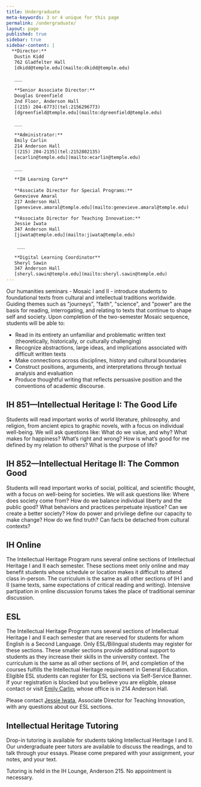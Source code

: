 ```yaml
---
title: Undergraduate
meta-keywords: 3 or 4 unique for this page
permalink: /undergraduate/
layout: page
published: true
sidebar: true
sidebar-content: |
  **Director:**  
   Dustin Kidd  
   762 Gladfelter Hall    
   [dkidd@temple.edu](mailto:dkidd@temple.edu)  
   
   ___
   
   **Senior Associate Director:**  
   Douglas Greenfield  
   2nd Floor, Anderson Hall      
   [(215) 204-6773](tel:2156296773)  
   [dgreenfield@temple.edu](mailto:dgreenfield@temple.edu)  
   
   ___
   
   **Administrator:**  
   Emily Carlin  
   214 Anderson Hall   
   [(215) 204-2135](tel:2152802135)  
   [ecarlin@temple.edu](mailto:ecarlin@temple.edu)  
   
   ___

   **IH Learning Core**        
   
   **Associate Director for Special Programs:**  
   Genevieve Amaral    
   217 Anderson Hall     
   [genevieve.amaral@temple.edu](mailto:genevieve.amaral@temple.edu)  

   **Associate Director for Teaching Innovation:**      
   Jessie Iwata
   347 Anderson Hall    
   [jiwata@temple.edu](mailto:jiwata@temple.edu)
   
    ___
   
   **Digital Learning Coordinator**    
   Sheryl Sawin  
   347 Anderson Hall      
   [sheryl.sawin@temple.edu](mailto:sheryl.sawin@temple.edu)
---
```


Our humanities seminars - Mosaic I and II - introduce students to foundational texts from cultural and intellectual traditions worldwide. Guiding themes such as "journeys", "faith", "science", and "power" are the basis for reading, interrogating, and relating to texts that continue to shape self and society. Upon completion of the two-semester Mosaic sequence, students will be able to:

- Read in its entirety an unfamiliar and problematic written text (theoretically, historically, or culturally challenging)
- Recognize abstractions, large ideas, and implications associated with difficult written texts
- Make connections across disciplines, history and cultural boundaries
- Construct positions, arguments, and interpretations through textual analysis and evaluation
- Produce thoughtful writing that reflects persuasive position and the conventions of academic discourse.

## IH 851—Intellectual Heritage I: The Good Life

Students will read important works of world literature, philosophy, and religion, from ancient epics to graphic novels, with a focus on individual well-being. We will ask questions like: What do we value, and why? What makes for happiness? What’s right and wrong? How is what’s good for me defined by my relation to others? What is the purpose of life?

## IH 852—Intellectual Heritage II: The Common Good

Students will read important works of social, political, and scientific thought, with a focus on well-being for societies. We will ask questions like: Where does society come from? How do we balance individual liberty and the public good? What behaviors and practices perpetuate injustice? Can we create a better society? How do power and privilege define our capacity to make change? How do we find truth? Can facts be detached from cultural contexts?

## IH Online

The Intellectual Heritage Program runs several online sections of Intellectual Heritage I and II each semester. These sections meet only online and may benefit students whose schedule or location makes it difficult to attend class in-person. The curriculum is the same as all other sections of IH I and II (same texts, same expectations of critical reading and writing). Intensive partipation in online discussion forums takes the place of traditional seminar discussion.

## ESL

The Intellectual Heritage Program runs several sections of Intellectual Heritage I and II each semester that are reserved for students for whom English is a Second Language. Only ESL/Bilingual students may register for these sections. These smaller sections provide additional support to students as they increase their skills in the university context. The curriculum is the same as all other sections of IH, and completion of the courses fulfills the Intellectual Heritage requirement in General Education. Eligible ESL students can register for ESL sections via Self-Service Banner. If your registration is blocked but you believe you are eligible, please contact or visit [Emily Carlin](http://www.cla.temple.edu/ih/Carlin.html), whose office is in 214 Anderson Hall.

Please contact [Jessie Iwata](http://www.cla.temple.edu/ih/Iwata.html), Associate Director for Teaching Innovation, with any questions about our ESL sections.

## Intellectual Heritage Tutoring

Drop-in tutoring is available for students taking Intellectual Heritage I and II. Our undergraduate peer tutors are available to discuss the readings, and to talk through your essays. Please come prepared with your assignment, your notes, and your text.

Tutoring is held in the IH Lounge, Anderson 215. No appointment is necessary.

